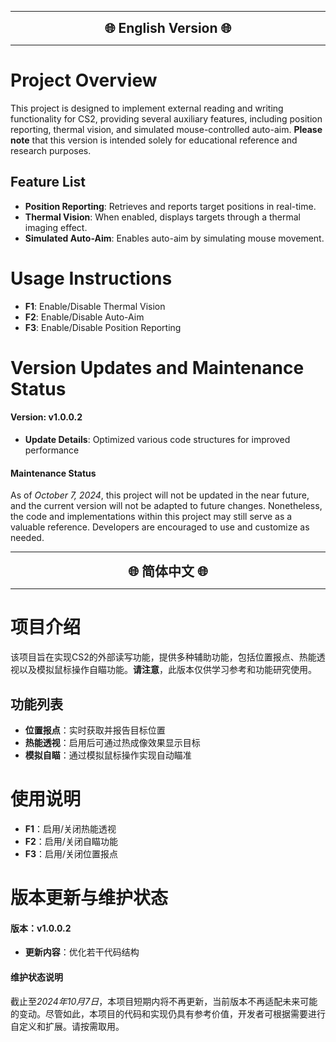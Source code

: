 
---

<div align="center" style="font-size: 1.5em; font-weight: bold;">🌐 English Version 🌐</div>

---

# Project Overview
This project is designed to implement external reading and writing functionality for CS2, providing several auxiliary features, including position reporting, thermal vision, and simulated mouse-controlled auto-aim. **Please note** that this version is intended solely for educational reference and research purposes.

## Feature List
- **Position Reporting**: Retrieves and reports target positions in real-time.
- **Thermal Vision**: When enabled, displays targets through a thermal imaging effect.
- **Simulated Auto-Aim**: Enables auto-aim by simulating mouse movement.

# Usage Instructions

- **F1**: Enable/Disable Thermal Vision
- **F2**: Enable/Disable Auto-Aim
- **F3**: Enable/Disable Position Reporting

# Version Updates and Maintenance Status

#### Version: v1.0.0.2 
- **Update Details**: Optimized various code structures for improved performance

#### Maintenance Status
As of *October 7, 2024*, this project will not be updated in the near future, and the current version will not be adapted to future changes. Nonetheless, the code and implementations within this project may still serve as a valuable reference. Developers are encouraged to use and customize as needed.

---

<div align="center" style="font-size: 1.5em; font-weight: bold;">🌐 简体中文 🌐</div>

---

# 项目介绍
该项目旨在实现CS2的外部读写功能，提供多种辅助功能，包括位置报点、热能透视以及模拟鼠标操作自瞄功能。**请注意**，此版本仅供学习参考和功能研究使用。

## 功能列表
- **位置报点**：实时获取并报告目标位置
- **热能透视**：启用后可通过热成像效果显示目标
- **模拟自瞄**：通过模拟鼠标操作实现自动瞄准

# 使用说明

- **F1**：启用/关闭热能透视
- **F2**：启用/关闭自瞄功能
- **F3**：启用/关闭位置报点

# 版本更新与维护状态

#### 版本：v1.0.0.2 
- **更新内容**：优化若干代码结构

#### 维护状态说明
截止至*2024年10月7日*，本项目短期内将不再更新，当前版本不再适配未来可能的变动。尽管如此，本项目的代码和实现仍具有参考价值，开发者可根据需要进行自定义和扩展。请按需取用。
